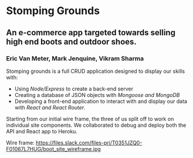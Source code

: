 # Stomping Grounds
## An e-commerce app targeted towards selling high end boots and outdoor shoes.

### Eric Van Meter, Mark Jenquine, Vikram Sharma

Stomping grounds is a full CRUD application designed to display our skills with:
- Using *Node/Express* to create a back-end server
- Creating a database of JSON objects with *Mongoose and MongoDB*
- Developing a front-end application to interact with and display our data with *React and React Router*.

Starting from our initial wire frame, the three of us split off to work on individual site components. We collaborated to debug and deploy both the API and React app to Heroku.

Wire frame:
https://files.slack.com/files-pri/T0351JZQ0-F01067L7HUG/boot_site_wireframe.jpg
